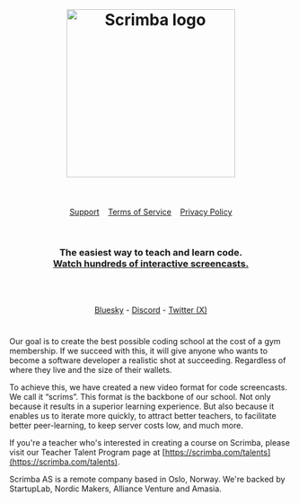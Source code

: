 <br>
<h1 align="center">
	<a href="https://scrimba.com/"><img src="https://i.postimg.cc/gJM8Kz8p/logo-long.png" width="300" alt="Scrimba logo"></a>
	<br>
<br>
</h1>

<p align="center">
  <a href="http://scrimba.com/help">Support</a>&nbsp;&nbsp;&nbsp;
  <a href="http://scrimba.com/terms-of-service">Terms of Service</a>&nbsp;&nbsp;&nbsp;
  <a href="http://scrimba.com/privacy-policy">Privacy Policy</a>
</p>

<br>

<h3 align="center">
	The easiest way to teach and learn code.
	<br>
	<a href="https://scrimba.com/">Watch hundreds of interactive screencasts.</a>
</h3>

<br>
<br>

<p align="center">
<a href="https://bsky.app/profile/scrimba.bsky.social">Bluesky</a> - <a href="https://scrimba.com/discord">Discord</a> - <a href="https://x.com/scrimba">Twitter (X)</a>
</p>

<h1 align="center"></h1>

Our goal is to create the best possible coding school at the cost of a gym membership. If we succeed with this, it will give anyone who wants to become a software developer a realistic shot at succeeding. Regardless of where they live and the size of their wallets.

To achieve this, we have created a new video format for code screencasts. We call it “scrims”. This format is the backbone of our school. Not only because it results in a superior learning experience. But also because it enables us to iterate more quickly, to attract better teachers, to facilitate better peer-learning, to keep server costs low, and much more.

If you're a teacher who's interested in creating a course on Scrimba, please visit our Teacher Talent Program page at  [https://scrimba.com/talents](https://scrimba.com/talents).

Scrimba AS is a remote company based in Oslo, Norway. We're backed by StartupLab, Nordic Makers, Alliance Venture and Amasia.
